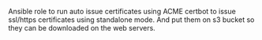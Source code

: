 Ansible role to run auto issue certificates using ACME certbot to issue ssl/https certificates using standalone mode.
And put them on s3 bucket so they can be downloaded on the web servers.
